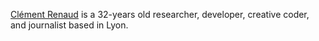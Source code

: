 [Clément Renaud](http://clementrenaud.com) is a 32-years old researcher, developer,
creative coder, and journalist based in Lyon.
